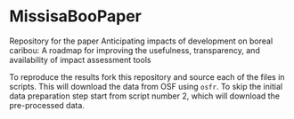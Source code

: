 # MissisaBooPaper
Repository for the paper Anticipating impacts of development on boreal caribou: A roadmap for improving the usefulness, transparency, and availability of impact assessment tools

To reproduce the results fork this repository and source each of the files in scripts. This will download the data from OSF using `osfr`. To skip the initial data preparation step start from script number 2, which will download the pre-processed data.  
